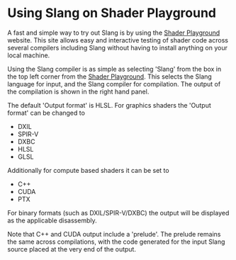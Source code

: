 Using Slang on Shader Playground
================================

A fast and simple way to try out Slang is by using the [Shader Playground](http://shader-playground.timjones.io/) website. This site allows easy and interactive testing of shader code across several compilers including Slang without having to install anything on your local machine.

Using the Slang compiler is as simple as selecting 'Slang' from the box in the top left corner from the [Shader Playground](http://shader-playground.timjones.io/). This selects the Slang language for input, and the Slang compiler for compilation. The output of the compilation is shown in the right hand panel.

The default 'Output format' is HLSL. For graphics shaders the 'Output format' can be changed to

* DXIL 
* SPIR-V
* DXBC
* HLSL
* GLSL

Additionally for compute based shaders it can be set to

* C++
* CUDA
* PTX

For binary formats (such as DXIL/SPIR-V/DXBC) the output will be displayed as the applicable disassembly.

Note that C++ and CUDA output include a 'prelude'. The prelude remains the same across compilations, with the code generated for the input Slang source placed at the very end of the output. 

